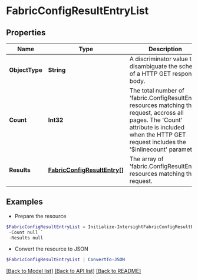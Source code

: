 # FabricConfigResultEntryList
## Properties

Name | Type | Description | Notes
------------ | ------------- | ------------- | -------------
**ObjectType** | **String** | A discriminator value to disambiguate the schema of a HTTP GET response body. | 
**Count** | **Int32** | The total number of &#39;fabric.ConfigResultEntry&#39; resources matching the request, accross all pages. The &#39;Count&#39; attribute is included when the HTTP GET request includes the &#39;$inlinecount&#39; parameter. | [optional] 
**Results** | [**FabricConfigResultEntry[]**](FabricConfigResultEntry.md) | The array of &#39;fabric.ConfigResultEntry&#39; resources matching the request. | [optional] 

## Examples

- Prepare the resource
```powershell
$FabricConfigResultEntryList = Initialize-IntersightFabricConfigResultEntryList  -ObjectType null `
 -Count null `
 -Results null
```

- Convert the resource to JSON
```powershell
$FabricConfigResultEntryList | ConvertTo-JSON
```

[[Back to Model list]](../README.md#documentation-for-models) [[Back to API list]](../README.md#documentation-for-api-endpoints) [[Back to README]](../README.md)

